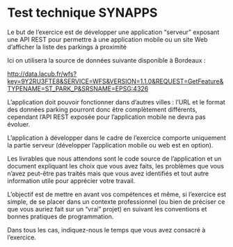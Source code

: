 # Test technique SYNAPPS

Le but de l’exercice est de développer une application “serveur” exposant une API REST pour permettre à une application mobile ou un site Web d’afficher la liste des parkings à proximité

Ici on utilisera la source de données suivante disponible à Bordeaux :

http://data.lacub.fr/wfs?key=9Y2RU3FTE8&SERVICE=WFS&VERSION=1.1.0&REQUEST=GetFeature&TYPENAME=ST_PARK_P&SRSNAME=EPSG:4326

L’application doit pouvoir fonctionner dans d’autres villes : l’URL et le format des données parking pourront donc être complètement différents, cependant l’API REST exposée pour l’application mobile ne devra pas évoluer.

L’application à développer dans le cadre de l’exercice comporte uniquement la partie serveur (développer l’application mobile ou web est en option).

Les livrables que nous attendons sont le code source de l’application et un document expliquant les choix que vous avez faits, les problèmes que vous n’avez peut-être pas traités mais que vous avez identifiés et tout autre information utile pour apprécier votre travail.

L’objectif est de mettre en avant vos compétences et même, si l’exercice est simple, de se placer dans un contexte professionnel (ou bien de préciser ce que vous auriez fait sur un “vrai” projet) en suivant les conventions et bonnes pratiques de programmation.

Dans tous les cas, indiquez-nous le temps que vous avez consacré à l’exercice.
